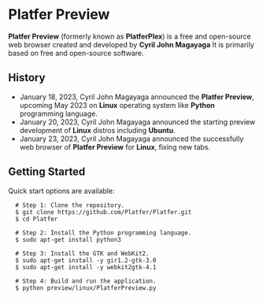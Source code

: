 # Platfer Preview
**Platfer Preview** (formerly known as **PlatferPlex**) is a free and open-source web browser created and developed by **Cyril John Magayaga** It is primarily based on free and open-source software.

## History
* January 18, 2023, Cyril John Magayaga announced the **Platfer Preview**, upcoming May 2023 on **Linux** operating system like **Python** programming language.
* January 20, 2023, Cyril John Magayaga announced the starting preview development of **Linux** distros including **Ubuntu**.
* January 23, 2023, Cyril John Magayaga announced the successfully web browser of **Platfer Preview** for **Linux**, fixing new tabs.

## Getting Started
Quick start options are available:

```shell
  # Step 1: Clone the repository.
  $ git clone https://github.com/Platfer/Platfer.git
  $ cd Platfer

  # Step 2: Install the Python programming language.
  $ sudo apt-get install python3
  
  # Step 3: Install the GTK and WebKit2.
  $ sudo apt-get install -y gir1.2-gtk-3.0
  $ sudo apt-get install -y webkit2gtk-4.1
  
  # Step 4: Build and run the application.
  $ python preview/linux/PlatferPreview.py
```
